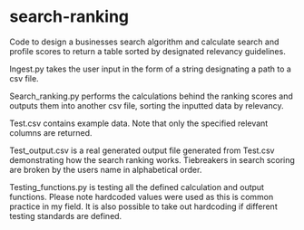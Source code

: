 # search-ranking
Code to design a businesses search algorithm and calculate search and profile scores to return a table sorted by designated relevancy guidelines.

Ingest.py takes the user input in the form of a string designating a path to a csv file. 

Search_ranking.py performs the calculations behind the ranking scores and outputs them into another csv file, sorting the inputted data by relevancy.

Test.csv contains example data. Note that only the specified relevant columns are returned.

Test_output.csv is a real generated output file generated from Test.csv demonstrating how the search ranking works. Tiebreakers in search scoring are broken by the users name in alphabetical order.

Testing_functions.py is testing all the defined calculation and output functions. Please note hardcoded values were used as this is common practice in my field. It is also possible to take out hardcoding if different testing standards are defined.
